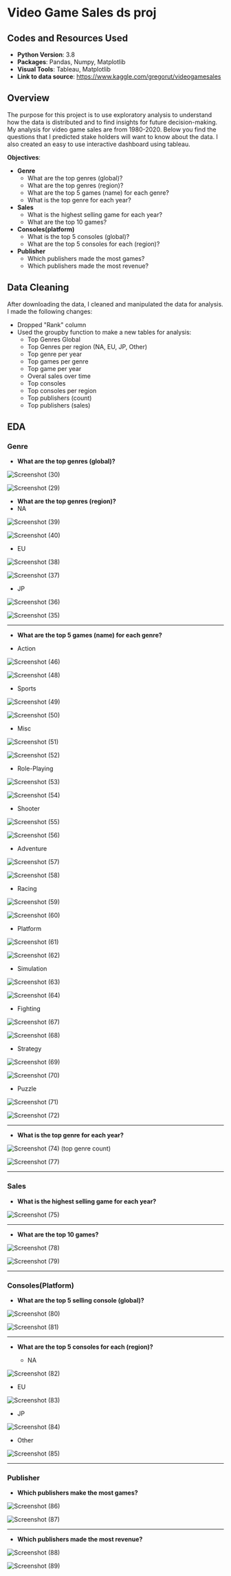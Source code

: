 # Video Game Sales ds proj

## Codes and Resources Used
* **Python Version**: 3.8
* **Packages**: Pandas, Numpy, Matplotlib
* **Visual Tools**: Tableau, Matplotlib
* **Link to data source**: https://www.kaggle.com/gregorut/videogamesales

## Overview
The purpose for this project is to use exploratory analysis to understand how the data is distributed and to find insights for future decision-making. My analysis for video game sales are from 1980-2020. Below you find the questions that I predicted stake holders will want to know about the data. I also created an easy to use interactive dashboard using tableau.

**Objectives**:
* **Genre**
  * What are the top genres (global)?
  * What are the top genres (region)?
  * What are the top 5 games (name) for each genre?
  * What is the top genre for each year? 
* **Sales**
  * What is the highest selling game for each year?
  * What are the top 10 games?
* **Consoles(platform)**
  * What is the top 5 consoles (global)?
  * What are the top 5 consoles for each (region)?
* **Publisher**
  * Which publishers made the most games?
  * Which publishers made the most revenue?

## Data Cleaning
After downloading the data, I cleaned and manipulated the data for analysis. I made the following changes:

* Dropped "Rank" column
* Used the groupby function to make a new tables for analysis:
  * Top Genres Global
  * Top Genres per region (NA, EU, JP, Other)
  * Top genre per year
  * Top games per genre
  * Top game per year
  * Overal sales over time
  * Top consoles 
  * Top consoles per region
  * Top publishers (count)
  * Top publishers (sales)

## EDA
### Genre
* **What are the top genres (global)?**

![Screenshot (30)](https://user-images.githubusercontent.com/91089401/146479116-631238b2-52e0-4893-8a54-a91bb653f548.png)

![Screenshot (29)](https://user-images.githubusercontent.com/91089401/146479087-838422a0-dd9b-41ea-9179-7880bf4ce653.png)

* **What are the top genres (region)?**
 * NA

![Screenshot (39)](https://user-images.githubusercontent.com/91089401/146479757-4c744767-1891-4f27-83d6-ca3e14beecb9.png)

![Screenshot (40)](https://user-images.githubusercontent.com/91089401/146479785-f951e8cf-d5be-4741-9e87-869452133a12.png)

* EU
 
 ![Screenshot (38)](https://user-images.githubusercontent.com/91089401/146479849-a9e5601c-e680-41e5-a265-42e14b23be87.png)
 
 ![Screenshot (37)](https://user-images.githubusercontent.com/91089401/146479822-fcd67674-dc30-4a6a-8430-201897a65b48.png)

* JP

![Screenshot (36)](https://user-images.githubusercontent.com/91089401/146479882-c58ca7ea-ef71-4091-b235-f859c65f05c0.png)

![Screenshot (35)](https://user-images.githubusercontent.com/91089401/146479897-08d521a5-3ab3-4e68-97fa-efdad41564e3.png)

_________________________________________________________________________________________________________________________________________________________________________________
* **What are the top 5 games (name) for each genre?**
 
 * Action

![Screenshot (46)](https://user-images.githubusercontent.com/91089401/146483774-cdd521c0-deb1-4c42-b08e-1f05a8a014c9.png)

![Screenshot (48)](https://user-images.githubusercontent.com/91089401/146483761-b18c9eff-38d1-42a7-9118-c79f4844eb15.png)

 * Sports

![Screenshot (49)](https://user-images.githubusercontent.com/91089401/146484132-46e65ee0-a914-445c-bc14-87629435fb15.png)

![Screenshot (50)](https://user-images.githubusercontent.com/91089401/146484148-740f9629-91b6-40eb-b872-558fc5e9e575.png)

* Misc

![Screenshot (51)](https://user-images.githubusercontent.com/91089401/146484295-e8597474-59a7-4852-ab4b-8cc40e0284b3.png)

![Screenshot (52)](https://user-images.githubusercontent.com/91089401/146484304-a84c5d34-9e0a-40a7-820d-7aaee57ef2fe.png)

* Role-Playing

![Screenshot (53)](https://user-images.githubusercontent.com/91089401/146484407-6417633b-223b-406d-b0c5-a5e0086db9e0.png)

![Screenshot (54)](https://user-images.githubusercontent.com/91089401/146484412-8655dfbd-f4c3-4d56-ac0f-06d710f8dd9d.png)

* Shooter

![Screenshot (55)](https://user-images.githubusercontent.com/91089401/146484546-e0cdf7b3-f837-4fac-9132-cbbc48f1602f.png)

![Screenshot (56)](https://user-images.githubusercontent.com/91089401/146484558-09abab40-c5e7-4b49-8ab1-6ea6e4dfe60c.png)

* Adventure

![Screenshot (57)](https://user-images.githubusercontent.com/91089401/146484665-71a509ae-8c26-40c6-8f52-4daad62438b7.png)

![Screenshot (58)](https://user-images.githubusercontent.com/91089401/146484675-2015d606-8f62-4cbf-83e4-251fcb961a31.png)

* Racing

![Screenshot (59)](https://user-images.githubusercontent.com/91089401/146484803-dde5f534-982d-4253-9c29-47846da7e31d.png)

![Screenshot (60)](https://user-images.githubusercontent.com/91089401/146484812-2d0f8595-29ae-4b47-86ec-46bbc1f45d63.png)

* Platform

![Screenshot (61)](https://user-images.githubusercontent.com/91089401/146484897-d1946aac-845b-4850-bf12-4d0bf370154f.png)

![Screenshot (62)](https://user-images.githubusercontent.com/91089401/146484909-5381c7a7-000b-4480-9223-99c01ca5a6ad.png)

* Simulation

![Screenshot (63)](https://user-images.githubusercontent.com/91089401/146485029-eb906f69-ea4e-43a2-9fd3-c534b7781ca9.png)

![Screenshot (64)](https://user-images.githubusercontent.com/91089401/146485044-a3018f55-c935-4487-a315-cee7e1f8d4ef.png)

* Fighting

![Screenshot (67)](https://user-images.githubusercontent.com/91089401/146485655-97f15c2d-f3f3-437b-8a15-641124271776.png)

![Screenshot (68)](https://user-images.githubusercontent.com/91089401/146485674-8be969fb-81f0-4a48-b21c-45a3a358f3eb.png)

* Strategy

![Screenshot (69)](https://user-images.githubusercontent.com/91089401/146485780-51329655-59a5-4cb0-b0b8-4be8fb7238b4.png)

![Screenshot (70)](https://user-images.githubusercontent.com/91089401/146485790-258639e9-9dd2-4146-9f86-521b2160ba23.png)

* Puzzle

![Screenshot (71)](https://user-images.githubusercontent.com/91089401/146485934-91e91b89-3014-4b3a-b929-21e8e51ab6b4.png)

![Screenshot (72)](https://user-images.githubusercontent.com/91089401/146485948-e32c4d59-1de4-4a50-bf61-a1e1510e8661.png)
_________________________________________________________________________________________________________________________________________________________________________________
* **What is the top genre for each year?**

![Screenshot (74)](https://user-images.githubusercontent.com/91089401/146489261-7787b6c7-96ef-4ec4-91eb-6a436b694960.png) 
(top genre count)


![Screenshot (77)](https://user-images.githubusercontent.com/91089401/146490310-06c9dce3-8628-408f-942c-ed32f5a75ca9.png)
_________________________________________________________________________________________________________________________________________________________________________________
### Sales
* **What is the highest selling game for each year?**

![Screenshot (75)](https://user-images.githubusercontent.com/91089401/146490129-26b4c6bd-818f-40a8-b9ce-dea1ad6edf54.png)
_________________________________________________________________________________________________________________________________________________________________________________
* **What are the top 10 games?**

![Screenshot (78)](https://user-images.githubusercontent.com/91089401/146491630-850fae6d-b9ec-4b69-83ba-59a4aa320653.png)

![Screenshot (79)](https://user-images.githubusercontent.com/91089401/146491641-2e6ee3eb-9708-4d31-91ef-e3cc4cb8a872.png)
_________________________________________________________________________________________________________________________________________________________________________________
### Consoles(Platform)
* **What are the top 5 selling console (global)?**

![Screenshot (80)](https://user-images.githubusercontent.com/91089401/146491973-062d0c37-fb24-4ca5-a777-5f8e10adbb82.png)

![Screenshot (81)](https://user-images.githubusercontent.com/91089401/146492239-47848307-2181-49f3-9856-0d55508cd294.png)
_________________________________________________________________________________________________________________________________________________________________________________
* **What are the top 5 consoles for each (region)?**

  * NA

![Screenshot (82)](https://user-images.githubusercontent.com/91089401/146492448-f7f3e651-67ff-46ee-9077-e6e668c7c8a8.png)

  * EU

![Screenshot (83)](https://user-images.githubusercontent.com/91089401/146492502-e4e9df70-ae9f-49b4-8cd5-aad1b0e2a7ba.png)

  * JP

![Screenshot (84)](https://user-images.githubusercontent.com/91089401/146492563-9181cf6e-9f54-4f56-bf00-91088735c5fe.png)

  * Other

![Screenshot (85)](https://user-images.githubusercontent.com/91089401/146492634-53c70491-2699-4238-893f-f2d73204c733.png)
_________________________________________________________________________________________________________________________________________________________________________________
### Publisher
* **Which publishers make the most games?**

![Screenshot (86)](https://user-images.githubusercontent.com/91089401/146494306-cd03c17b-26be-46ca-96ca-612ee5cf2ddc.png)

![Screenshot (87)](https://user-images.githubusercontent.com/91089401/146494316-c48e507f-67e6-4de3-8968-f36b209f3af2.png)
_________________________________________________________________________________________________________________________________________________________________________________
* **Which publishers made the most revenue?**

![Screenshot (88)](https://user-images.githubusercontent.com/91089401/146494612-3d356b3d-0d94-4839-9676-0f2f0fcf00b8.png)

![Screenshot (89)](https://user-images.githubusercontent.com/91089401/146494619-5e9638d4-d57d-4511-9aa6-aec81dfcb304.png)



